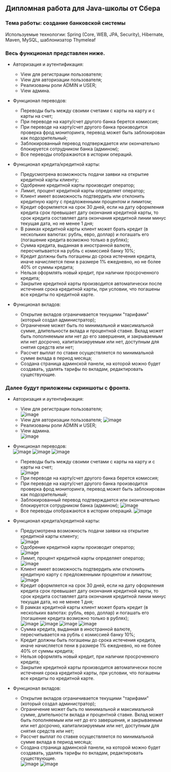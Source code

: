 ## Дипломная работа для Java-школы от Сбера
### Тема работы: создание банковской системы

Используемые технологии: Spring (Core, WEB, JPA, Security), Hibernate, Maven, MySQL, шаблонизатор Thymeleaf

### Весь функционал представлен ниже.

- Авторизация и аутентификация:
  - View для регистрации пользователя;<br/>
  - View для авторизации пользователя;
  - Реализованы роли ADMIN и USER;
  - View админа.<br/>
  
- Функционал переводов:<br/>
  - Переводы быть между своими счетами с карты на карту и с карты на счет;<br/>
  - При переводе на карту/счет другого банка берется комиссия;
  - При переводе на карту/счет другого банка производится проверка фрод мониторинга, перевод может быть заблокирован как подозрительный;
  - Заблокированный перевод подтверждается или окончательно блокируется сотрудником банка (админом);
  - Все переводы отображаются в истории операций.

- Функционал кредита/кредитной карты:<br/>
  - Предусмотрена возможность подачи заявки на открытие кредитной карты клиенту;<br/>
  - Одобрение кредитной карты производит оператор;<br/>
  - Лимит, процент кредитной карты определяет оператор;<br/>
  - Клиент имеет возможность подтвердить или отклонить кредитную карту с предложенными процентом и лимитом;<br/>
  - Кредит оформляется на срок 30 дней, если на дату оформления кредита срок превышает дату окончания кредитной карты, то срок кредита составляет дата окончания кредитной линии минус текущая дата, но не менее 1 дня;
  - В рамках кредитной карты клиент может брать кредит (в нескольких валютах: рубль, евро, доллар) и погашать его (погашение кредита возможно только в рублях);<br/>
  - Сумма кредита, выданная в иностранной валюте, пересчитывается на рубль с комиссией банку 10%;
  - Кредит должны быть погашены до срока истечения кредита, иначе начисляется пени в размере 1% ежедневно, но не более 40% от суммы кредита;
  - Нельзя оформлять новый кредит, при наличии просроченного кредита;
  - Закрытие кредитной карты производится автоматически после истечения срока кредитной карты, при условии, что погашены все кредиты по кредитной карте.

- Функционал вкладов:<br/>
  - Открытие вкладов ограничивается текущими "тарифами" (который создал администратор);
  - Ограничение может быть по минимальной и максимальной сумме, длительности вклада и процентной ставке. Вклад может быть пополняемым или нет до его завершения, и закрываемым или нет  досрочно, капитализируемым или нет, доступным для снятия средств или нет;
  - Рассчет выплат по ставке осуществляется по минимальной сумме вклада в период месяца;
  - Создана страница админской панели, на которой можно будет создавать, удалять тарифы по вкладам, редактировать существующие.<br/>
  
 ### Далее будут приложены скриншоты с фронта.

- Авторизация и аутентификация:
  - View для регистрации пользователя;<br/>
     ![image](https://user-images.githubusercontent.com/79794355/186860358-d7c4d8a6-3e6a-4e6b-9702-824088c9075a.png)
  - View для авторизации пользователя;
     ![image](https://user-images.githubusercontent.com/79794355/186860510-078e3b39-72a3-4432-91f2-65ed25dd8b5d.png)
  - Реализованы роли ADMIN и USER;
  - View админа.<br/>
![image](https://user-images.githubusercontent.com/79794355/186868024-34043e12-9b68-45ee-b4b6-f8ce8abdb337.png)

     
- Функционал переводов:<br/>
![image](https://user-images.githubusercontent.com/79794355/186866106-06b9d324-4bf5-419c-84e0-91f422c8983a.png)
![image](https://user-images.githubusercontent.com/79794355/186866181-63cda680-a4de-4117-bc5d-63062254ac9c.png)
![image](https://user-images.githubusercontent.com/79794355/186866250-761c0cce-ff3c-48f5-9d22-2da0997f7a67.png)
  - Переводы быть между своими счетами с карты на карту и с карты на счет;<br/>
![image](https://user-images.githubusercontent.com/79794355/186863598-27d1b2fc-5a8e-488e-a6d0-ec4263815563.png)
  - При переводе на карту/счет другого банка берется комиссия;
  - При переводе на карту/счет другого банка производится проверка фрод мониторинга, перевод может быть заблокирован как подозрительный;
  - Заблокированный перевод подтверждается или окончательно блокируется сотрудником банка (админом);
![image](https://user-images.githubusercontent.com/79794355/186865035-010e676c-5d81-460b-9d55-e63ce2da1267.png)
  - Все переводы отображаются в истории операций.
![image](https://user-images.githubusercontent.com/79794355/186865408-128c0d5e-b964-4da7-bd2d-8b66a79f697f.png)

- Функционал кредита/кредитной карты:<br/>
  - Предусмотрена возможность подачи заявки на открытие кредитной карты клиенту;<br/>
![image](https://user-images.githubusercontent.com/79794355/186867877-f5eb5713-21de-4af6-8541-a08d24306e0e.png)
  - Одобрение кредитной карты производит оператор;<br/>
 ![image](https://user-images.githubusercontent.com/79794355/186868141-744ec479-65f2-432d-a7cb-61dd530af7b2.png)
  - Лимит, процент кредитной карты определяет оператор;<br/>
 ![image](https://user-images.githubusercontent.com/79794355/186868210-7260ee7c-ddaf-4039-a27f-1cbca687b927.png)
  - Клиент имеет возможность подтвердить или отклонить кредитную карту с предложенными процентом и лимитом;<br/>
 ![image](https://user-images.githubusercontent.com/79794355/186868374-f24496d9-5fdd-456e-b8ac-a60da4189fb4.png)
  - Кредит оформляется на срок 30 дней, если на дату оформления кредита срок превышает дату окончания кредитной карты, то срок кредита составляет дата окончания кредитной линии минус текущая дата, но не менее 1 дня;
  - В рамках кредитной карты клиент может брать кредит (в нескольких валютах: рубль, евро, доллар) и погашать его (погашение кредита возможно только в рублях);<br/>
 ![image](https://user-images.githubusercontent.com/79794355/186868473-94086d11-a6d3-495f-bdf8-e18122cee6b9.png) ![image](https://user-images.githubusercontent.com/79794355/186868566-3ff46be8-66bd-4075-9c8b-a98aead8fba6.png) ![image](https://user-images.githubusercontent.com/79794355/186868935-986057db-27c5-48b3-be83-3871b433e41f.png) ![image](https://user-images.githubusercontent.com/79794355/186869054-783a4c7f-2331-4a97-ae6d-9cb14c58fd78.png)
  - Сумма кредита, выданная в иностранной валюте, пересчитывается на рубль с комиссией банку 10%;
  - Кредит должны быть погашены до срока истечения кредита, иначе начисляется пени в размере 1% ежедневно, но не более 40% от суммы кредита;
  - Нельзя оформлять новый кредит, при наличии просроченного кредита;
  - Закрытие кредитной карты производится автоматически после истечения срока кредитной карты, при условии, что погашены все кредиты по кредитной карте.

- Функционал вкладов:<br/>
  - Открытие вкладов ограничивается текущими "тарифами" (который создал администратор);
  - Ограничение может быть по минимальной и максимальной сумме, длительности вклада и процентной ставке. Вклад может быть пополняемым или нет до его завершения, и закрываемым или нет  досрочно, капитализируемым или нет, доступным для снятия средств или нет;
  - Рассчет выплат по ставке осуществляется по минимальной сумме вклада в период месяца;
  - Создана страница админской панели, на которой можно будет создавать, удалять тарифы по вкладам, редактировать существующие.<br/>
![image](https://user-images.githubusercontent.com/79794355/186869997-ad0c4560-1b11-4f1a-9fe3-e8a2cba3e6e4.png) ![image](https://user-images.githubusercontent.com/79794355/186870347-bafe8f46-e82f-4a3b-970e-4192d4e0307a.png)
